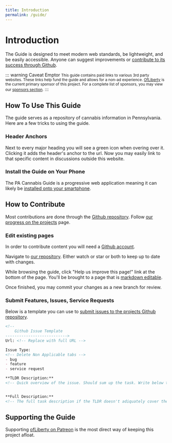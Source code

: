 ```yaml
---
title: Introduction
permalink: /guide/
---
```


# Introduction

The Guide is designed to meet modern web standards, be lightweight, and be easily accessible. Anyone can suggest improvements or [contribute to its success through Github](https://github.com/OfLiberty/pacannabis.guide).

::: warning Caveat Emptor
<small>This guide contains paid links to various 3rd party websites. These links help fund the guide and allows for a non-ad experience. [OfLiberty](https://www.patreon.com/ofLiberty) is the current primary sponsor of this project. For a complete list of sponsors, you may view our [sponsors section](/#sponsors).</small>
:::

## How To Use This Guide

The guide serves as a repository of cannabis information in Pennsylvania. Here are a few tricks to using the guide.


### Header Anchors
Next to every major heading you will see a green [<i class="fas fa-bong"></i>](/guide/#how-to-use-this-guide) icon when overing over it. Clicking it adds the header's anchor to the url. Now you may easily link to that specific content in discussions outside this website.

### Install the Guide on Your Phone
The PA Cannabis Guide is a progressive web application meaning it can likely be [installed onto your smartphone](/blog/2018/11/25/download-pwa-mobile/).

## How to Contribute

Most contributions are done through the [Github repository](https://github.com/OfLiberty/pacannabis.guide). Follow [our progress on the projects](https://github.com/OfLiberty/pacannabis.guide/projects) page.

### Edit existing pages
In order to contribute content you will need a [Github account](https://github.com/).

Navigate to [our repository](https://github.com/OfLiberty/pacannabis.guide). Either watch <i class="fas fa-eye"></i> or star <i class="fas fa-star"></i> or both to keep up to date with changes.

While browsing the guide, click "Help us improve this page!" link at the bottom of the page. You'll be brought to a page that is [markdown editable](https://github.com/adam-p/markdown-here/wiki/Markdown-Cheatsheet).

Once finished, you may commit your changes as a new branch for review. 

### Submit Features, Issues, Service Requests

Below is a template you can use to [submit issues to the projects Github repository](https://github.com/OfLiberty/pacannabis.guide/issues/new).

```md 
<!-- 
    Github Issue Template
--------------------------->
Url: <!-- Replace with full URL -->

Issue Type: 
<!-- Delete Non Applicable tabs -->
- bug
- feature
- service request

**TLDR Description:** 
<!-- Quick overview of the issue. Should sum up the task. Write below this line. -->


**Full Description:** 
<!-- The full task description if the TLDR doesn't adiquately cover the request. Write below this line.-->


```




## Supporting the Guide

Supporting [ofLiberty on Patreon](https://www.patreon.com/ofLiberty) is the most direct way of keeping this project afloat. 

<Referral />
<Ads />